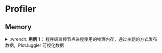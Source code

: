 # Profiler

## Memory

<details>
    <summary>:wrench: <b>用例 1：</b>
        程序级监控节点进程使用的物理内存，通过主题的方式发布数据，PlotJuggler 可视化数据
    </summary>


![](https://natsu-akatsuki.oss-cn-guangzhou.aliyuncs.com/img/image-20231117165131595.png ':size=850 PlotJuggler' )

<!-- tabs:start -->

#### **cpp naive demo**

```cpp
#include "ros_debug.h"

int main(int argc, char **argv) {
  ros::init(argc, argv, "...");
  ros::NodeHandle nh("~");
  // ... 
  auto ros_debug = ros_debug::rosDebug(&nh);
  // ...
  ros::spin();  
  return 0;
}
```

#### **Header**

```cpp
#ifndef ROS_DEBUG_H
#define ROS_DEBUG_H

#include <ros/ros.h>
#include <unistd.h>
#include <ios>
#include <iostream>
#include <fstream>
#include <string>
#include <std_msgs/Float64.h>

namespace ros_debug {

  class rosDebug {
  public:
    rosDebug(ros::NodeHandle *nh) : nh_(nh) {
      memoryTimer_ = nh_->createTimer(ros::Duration(0.1), &rosDebug::memoryTimerCallback, this);
      memoryPublisher_ = nh_->advertise<std_msgs::Float64>("/debug/memoryMB_usage", 1);
    }

    /**
    * @brief 获取当前进程的物理内存使用量 (VmRSS)
    * @return 返回物理内存使用量 (单位: KB)
    */
    long getPhysicalMemoryUsage() {
      std::string line;
      std::string procStatusFile = "/proc/" + std::to_string(getpid()) + "/status";
      std::ifstream stream(procStatusFile.c_str());
      long memory = 0;

      if (stream.is_open()) {
        while (std::getline(stream, line)) {
          if (line.substr(0, 6) == "VmRSS:") {
            std::istringstream iss(line);
            std::string temp;
            iss >> temp >> memory;
            break;
          }
        }
      }

      return memory;
    };

    void memoryTimerCallback(const ros::TimerEvent &) {
      long memoryUsage = getPhysicalMemoryUsage();
      double memoryUsageMB = memoryUsage / 1024.0;
      std_msgs::Float64 memoryUsageMsg;
      memoryUsageMsg.data = memoryUsageMB;
      memoryPublisher_.publish(memoryUsageMsg);
    };
    
  private:
    ros::NodeHandle *nh_;
    ros::Timer memoryTimer_;
    ros::Publisher memoryPublisher_;
  };

}
#endif //ROS_DEBUG_H
```

<!-- tabs:end -->

</details>





